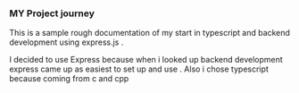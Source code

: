 ### MY Project journey

This is a sample rough documentation of my start in typescript and backend development using express.js .

I decided to use Express because when i looked up backend development express came up as easiest to set up and use . Also i chose typescript because coming from c and cpp 